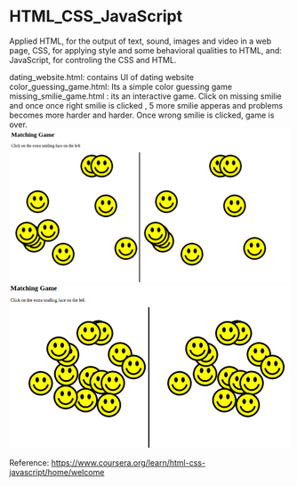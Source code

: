 # HTML_CSS_JavaScript
Applied HTML, for the output of text, sound, images and video in a web page,
CSS, for applying style and some behavioral qualities to HTML, and:
JavaScript, for controling the CSS and HTML.

dating_website.html: contains UI of dating website
color_guessing_game.html: Its a simple color guessing game
missing_smilie_game.html : its an interactive game. Click on missing smilie and once once right smilie is clicked  , 5 more smilie apperas and problems becomes more harder and harder. Once wrong smilie is clicked, game is over. 
![alt tag](https://github.com/anisdube1/Html_Css_JavaScript/blob/master/before_click_missing_smilie.png)
![alt tag](https://github.com/anisdube1/Html_Css_JavaScript/blob/master/after_click_missing_smilie.png)



Reference: https://www.coursera.org/learn/html-css-javascript/home/welcome


